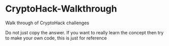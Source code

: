 # CryptoHack-Walkthrough
Walk through of CryptoHack challenges

Do not just copy the answer. If you want to really learn the concept then try to make your own code, this is just for reference
